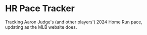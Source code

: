 # HR Pace Tracker

Tracking Aaron Judge's (and other players') 2024 Home Run pace, updating as the MLB website does. 
